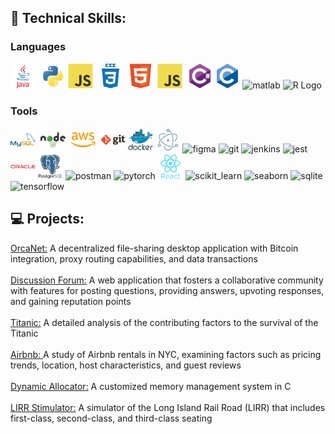 ## 🧠 Technical Skills:
### Languages
<div>
  <img src="https://github.com/devicons/devicon/blob/master/icons/java/java-original-wordmark.svg" title="Java" alt="Java" width="40" height="40"/>&nbsp;
  <img src="https://raw.githubusercontent.com/devicons/devicon/master/icons/python/python-original.svg" alt="python" width="40" height="40"/>
  <img src="https://github.com/devicons/devicon/blob/master/icons/javascript/javascript-original.svg" title="JavaScript" alt="JavaScript" width="40" height="40"/>&nbsp;
  <img src="https://github.com/devicons/devicon/blob/master/icons/css3/css3-plain-wordmark.svg"  title="CSS3" alt="CSS" width="40" height="40"/>&nbsp;
  <img src="https://github.com/devicons/devicon/blob/master/icons/html5/html5-original.svg" title="HTML5" alt="HTML" width="40" height="40"/>&nbsp;
  <img src="https://github.com/devicons/devicon/blob/master/icons/javascript/javascript-original.svg" title="JavaScript" alt="JavaScript" width="40" height="40"/>&nbsp;
  <img src="https://raw.githubusercontent.com/devicons/devicon/master/icons/csharp/csharp-original.svg" alt="csharp" width="40" height="40"/>
  <img src="https://raw.githubusercontent.com/devicons/devicon/master/icons/c/c-original.svg" alt="c" width="40" height="40"/>
  <img src="https://upload.wikimedia.org/wikipedia/commons/2/21/Matlab_Logo.png" alt="matlab" width="40" height="40"/>
  <img src="https://www.r-project.org/logo/Rlogo.svg" alt="R Logo" width="40" height="40"/>
</div>

### Tools 
<div>
   <img src="https://github.com/devicons/devicon/blob/master/icons/mysql/mysql-original-wordmark.svg" title="MySQL"  alt="MySQL" width="40" height="40"/>&nbsp;
   <img src="https://github.com/devicons/devicon/blob/master/icons/nodejs/nodejs-original-wordmark.svg" title="NodeJS" alt="NodeJS" width="40" height="40"/>&nbsp;
   <img src="https://github.com/devicons/devicon/blob/master/icons/amazonwebservices/amazonwebservices-plain-wordmark.svg" title="AWS" alt="AWS" width="40" height="40"/>&nbsp;
   <img src="https://github.com/devicons/devicon/blob/master/icons/git/git-original-wordmark.svg" title="Git" **alt="Git" width="40" height="40"/>
   <img src="https://raw.githubusercontent.com/devicons/devicon/master/icons/docker/docker-original-wordmark.svg" alt="docker" width="40" height="40"/> 
   <img src="https://raw.githubusercontent.com/devicons/devicon/master/icons/electron/electron-original.svg" alt="electron" width="40" height="40"/>
   <img src="https://www.vectorlogo.zone/logos/figma/figma-icon.svg" alt="figma" width="40" height="40"/> 
   <img src="https://www.vectorlogo.zone/logos/git-scm/git-scm-icon.svg" alt="git" width="40" height="40"/> 
   <img src="https://www.vectorlogo.zone/logos/jenkins/jenkins-icon.svg" alt="jenkins" width="40" height="40"/> 
   <img src="https://www.vectorlogo.zone/logos/jestjsio/jestjsio-icon.svg" alt="jest" width="40" height="40"/> 
   <img src="https://raw.githubusercontent.com/devicons/devicon/master/icons/oracle/oracle-original.svg" alt="oracle" width="40" height="40"/> 
   <img src="https://raw.githubusercontent.com/devicons/devicon/master/icons/postgresql/postgresql-original-wordmark.svg" alt="postgresql" width="40" height="40"/> 
   <img src="https://www.vectorlogo.zone/logos/getpostman/getpostman-icon.svg" alt="postman" width="40" height="40"/> 
   <img src="https://www.vectorlogo.zone/logos/pytorch/pytorch-icon.svg" alt="pytorch" width="40" height="40"/> 
   <img src="https://raw.githubusercontent.com/devicons/devicon/master/icons/react/react-original-wordmark.svg" alt="react" width="40" height="40"/> 
   <img src="https://upload.wikimedia.org/wikipedia/commons/0/05/Scikit_learn_logo_small.svg" alt="scikit_learn" width="40" height="40"/> 
   <img src="https://seaborn.pydata.org/_images/logo-mark-lightbg.svg" alt="seaborn" width="40" height="40"/>  
   <img src="https://www.vectorlogo.zone/logos/sqlite/sqlite-icon.svg" alt="sqlite" width="40" height="40"/> 
   <img src="https://www.vectorlogo.zone/logos/tensorflow/tensorflow-icon.svg" alt="tensorflow" width="40" height="40"/> 
</div>


## 💻  Projects:
<a href="https://github.com/lai-kevin/OrcaNet-Tuna" width= 30 height = 30>OrcaNet:</a><span> A decentralized file-sharing desktop application with Bitcoin integration, proxy routing capabilities, and data transactions </span><br></br>
<a href="https://github.com/Ty7033/Discussion-Forum" width= 30 height = 30>Discussion Forum:</a><span> A web application that fosters a collaborative community with features for posting questions, providing answers, upvoting responses, and gaining reputation points </span><br></br>
<a href="https://github.com/Ty7033/Titanic-Data-Analysis" width= 30 height = 30>Titanic:</a><span> A detailed analysis of the contributing factors to the survival of the Titanic </span><br></br>
<a href="https://github.com/Ty7033/Airbnb-Analysis" width= 30 height = 30>Airbnb: </a><span> A study of Airbnb rentals in NYC, examining factors such as pricing trends, location, host characteristics, and guest reviews </span><br></br>
<a href="https://github.com/Ty7033/Dynamic-Allocator" width= 30 height = 30>Dynamic Allocator:</a><span> A customized memory management system in C </span><br></br>
<a href="https://github.com/Ty7033/LIRR-Simulator" width= 30 height = 30>LIRR Stimulator:</a><span> A simulator of the Long Island Rail Road (LIRR) that includes first-class, second-class, and third-class seating</span><br></br>
